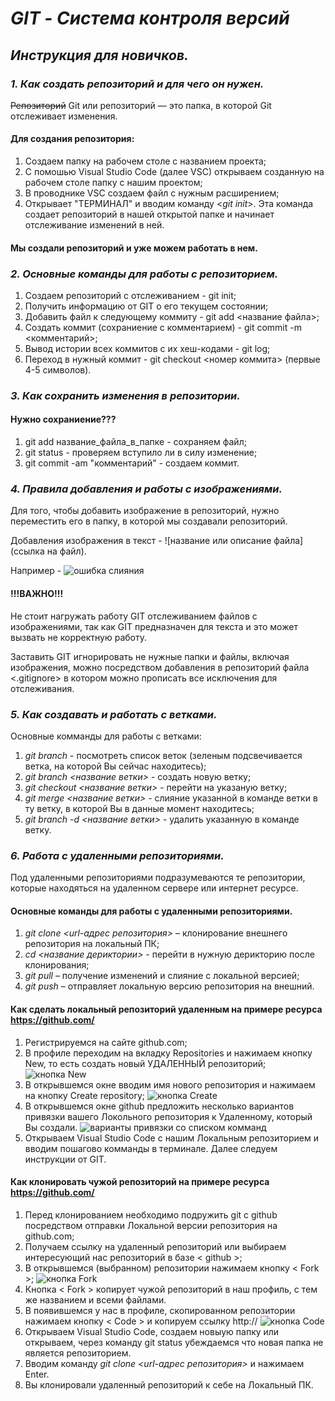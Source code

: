 # __*GIT - Система контроля версий*__

## __*Инструкция для новичков.*__

### _1. Как создать репозиторий и для чего он нужен._

~~Репозиторий~~ Git или репозиторий — это папка, в которой Git отслеживает изменения.

#### Для создания репозитория:

1. Создаем папку на рабочем столе с названием проекта;
2. С помошью Visual Studio Code (далее VSC) открываем созданную на рабочем столе папку с нашим проектом;
3. В проводнике VSC создаем файл с нужным расширением;
4. Открывает "ТЕРМИНАЛ" и вводим команду <_git init_>. Эта команда создает репозиторий в нашей открытой папке и начинает отслеживание изменений в ней.

#### Мы создали репозиторий и уже можем работать в нем.

### _2. Основные команды для работы с репозиторием._

1. Создаем репозиторий с отслеживанием - git init;
2. Получить информацию от GIT о его текущем состоянии;
3. Добавить файл к следующему коммиту - git add <название файла>;
4. Создать коммит (сохраниение с комментарием) - git commit -m <комментарий>;
5. Вывод истории всех коммитов с их хеш-кодами - git log;
6. Переход в нужный коммит - git checkout <номер коммита> (первые 4-5 символов).

### _3. Как сохранить изменения в репозитории._

#### Нужно сохраниение???

1. git add название_файла_в_папке - сохраняем файл;
2. git status - проверяем вступило ли в силу изменение;
3. git commit -am "комментарий" - создаем коммит.

### _4. Правила добавления и работы с изображениями._

Для того, чтобы добавить изображение в репозиторий, нужно переместить его в папку, в которой мы создавали репозиторий.

Добавления изображения в текст - ![название или описание файла](ссылка на файл).

Например - ![ошибка слияния](screenConflict.jpeg)

#### !!!ВАЖНО!!!
Не стоит нагружать работу GIT отслеживанием файлов с изображениями, так как GIT предназначен для текста и это может вызвать не корректную работу.

Заставить GIT игнорировать не нужные папки и файлы, включая изображения, можно посредством добавления в репозиторий файла <.gitignore> в котором можно прописать все исключения для отслеживания.


### _5. Как создавать и работать с ветками._

Основные комманды для работы с ветками:

1. _git branch_ - посмотреть список веток (зеленым подсвечивается ветка, на которой Вы сейчас находитесь);
2. _git branch <название ветки>_ - создать новую ветку;
3. _git checkout <название ветки>_ - перейти на указаную ветку;
4. _git merge <название ветки>_ - слияние указанной в команде ветки в ту ветку, в которой Вы в данные момент находитесь;
5. _git branch -d <название ветки>_ - удалить указанную в команде ветку.

### _6. Работа с удаленными репозиториями._

Под удаленными репозиториями подразумеваются те репозитории, которые находяться на удаленном сервере или интернет ресурсе.

#### Основные команды для работы с удаленными репозиториями.

1. _git clone <url-адрес репозитория>_ – клонирование внешнего репозитория на локальный ПК;
2. _cd <название дериктории>_ - перейти в нужную дерикторию после клонирования;
3. _git pull_ – получение изменений и слияние с локальной версией;
4. _git push_ – отправляет локальную версию репозитория на внешний.

#### Как сделать локальный репозиторий удаленным на примере ресурса https://github.com/

1. Регистрируемся на сайте github.com;
2. В профиле переходим на вкладку Repositories и нажимаем кнопку New, то есть создать новый УДАЛЕННЫЙ репозиторий;
![кнопка New](New.jpg)
3. В открывшемся окне вводим имя нового репозитория и нажимаем на кнопку Create repository;
![кнопка Create](Create.jpg)
4. В открывшемся окне github предложить несколько вариантов привязки вашего Локольного репозитория к Удаленному, который Вы создали.
![варианты привязки со списком комманд](Command.jpg)
5. Открываем Visual Studio Code с нашим Локальным репозиторием и вводим пошагово комманды в терминале. Далее следуем инструкции от GIT.

#### Как клонировать чужой репозиторий на примере ресурса https://github.com/

1. Перед клонированием необходимо подружить git с github посредством отправки Локальной версии репозитория на github.com;
2. Получаем ссылку на удаленный репозиторий или выбираем интересующий нас репозиторий в базе < github >;
3. В открывшемся (выбранном) репозитории нажимаем кнопку < Fork >;
![кнопка Fork](Fork.jpg)
4. Кнопка < Fork > копирует чужой репозиторий в наш профиль, с тем же названием и всеми файлами.
5. В появившемся у нас в профиле, скопированном репозитории нажимаем кнопку < Code > и копируем ссылку http://
![кнопка Code](Code.jpg)
6. Открываем Visual Studio Code, создаем новыую папку или открываем, через команду git status убеждаемся что новая папка не является репозиторием.
7. Вводим команду _git clone <url-адрес репозитория>_ и нажимаем Enter.
8. Вы клонировали удаленный репозиторий к себе на Локальный ПК.